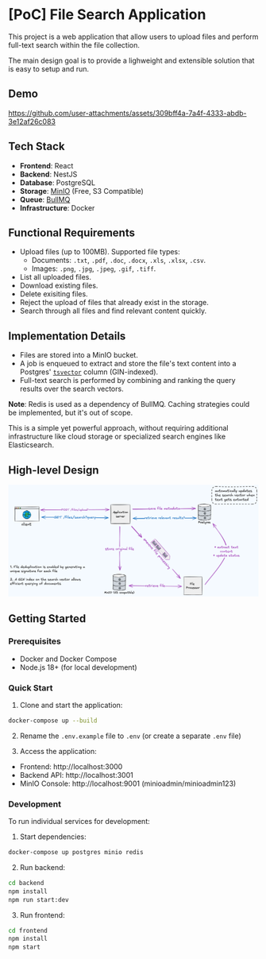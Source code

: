# [PoC] File Search Application

This project is a web application that allow users to upload files and perform full-text search within the file collection.

The main design goal is to provide a lighweight and extensible solution that is easy to setup and run.

## Demo

https://github.com/user-attachments/assets/309bff4a-7a4f-4333-abdb-3e12af26c083

## Tech Stack

- **Frontend**: React
- **Backend**: NestJS
- **Database**: PostgreSQL
- **Storage**: [MinIO](https://www.min.io/) (Free, S3 Compatible)
- **Queue**: [BullMQ](https://docs.bullmq.io/)
- **Infrastructure**: Docker

## Functional Requirements

- Upload files (up to 100MB). Supported file types:
  - Documents: `.txt`, `.pdf`, `.doc`, `.docx`, `.xls`, `.xlsx`, `.csv`.
  - Images: `.png`, `.jpg`, `.jpeg`, `.gif`, `.tiff`.
- List all uploaded files.
- Download existing files.
- Delete exisiting files.
- Reject the upload of files that already exist in the storage.
- Search through all files and find relevant content quickly.

## Implementation Details

- Files are stored into a MinIO bucket.
- A job is enqueued to extract and store the file's text content into a Postgres' [`tsvector`](https://www.postgresql.org/docs/current/datatype-textsearch.html#DATATYPE-TSVECTOR) column (GIN-indexed).
- Full-text search is performed by combining and ranking the query results over the search vectors.

**Note**: Redis is used as a dependency of BullMQ. Caching strategies could be implemented, but it's out of scope.

This is a simple yet powerful approach, without requiring additional infrastructure like cloud storage or specialized search engines like Elasticsearch.

## High-level Design

![High-level design](./assets/high-level-design.png)

## Getting Started

### Prerequisites

- Docker and Docker Compose
- Node.js 18+ (for local development)

### Quick Start

1. Clone and start the application:

```bash
docker-compose up --build
```

2. Rename the `.env.example` file to `.env` (or create a separate `.env` file)

3. Access the application:

- Frontend: http://localhost:3000
- Backend API: http://localhost:3001
- MinIO Console: http://localhost:9001 (minioadmin/minioadmin123)

### Development

To run individual services for development:

1. Start dependencies:

```bash
docker-compose up postgres minio redis
```

2. Run backend:

```bash
cd backend
npm install
npm run start:dev
```

3. Run frontend:

```bash
cd frontend
npm install
npm start
```
